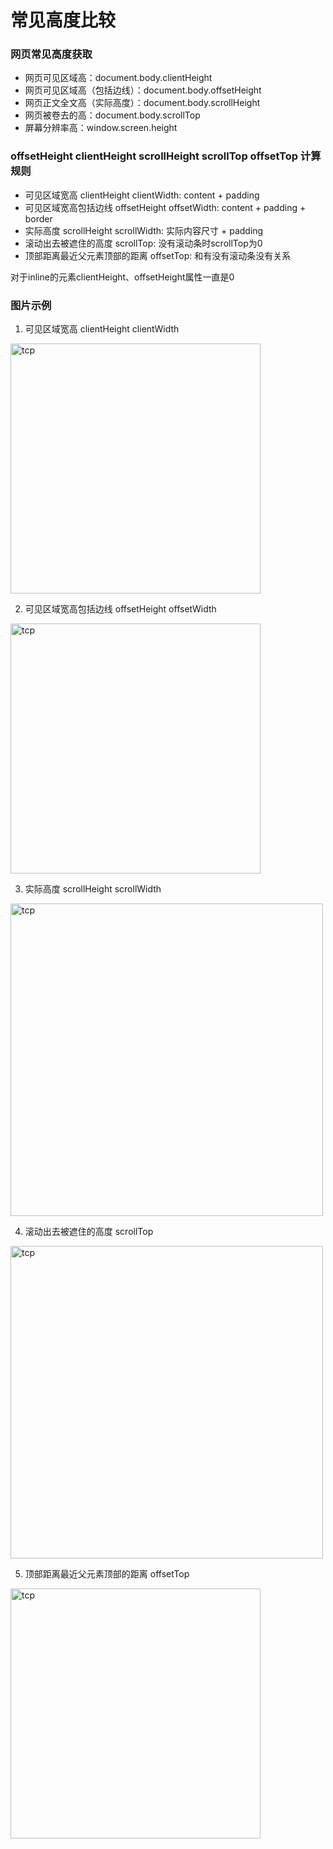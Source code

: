
# 常见高度比较

### 网页常见高度获取
- 网页可见区域高：document.body.clientHeight
- 网页可见区域高（包括边线）：document.body.offsetHeight
- 网页正文全文高（实际高度）：document.body.scrollHeight
- 网页被卷去的高：document.body.scrollTop
- 屏幕分辨率高：window.screen.height

### offsetHeight clientHeight scrollHeight scrollTop offsetTop 计算规则
- 可见区域宽高 clientHeight clientWidth: content + padding
- 可见区域宽高包括边线 offsetHeight offsetWidth: content + padding + border
- 实际高度 scrollHeight scrollWidth: 实际内容尺寸 + padding
- 滚动出去被遮住的高度 scrollTop: 没有滚动条时scrollTop为0
- 顶部距离最近父元素顶部的距离 offsetTop: 和有没有滚动条没有关系


对于inline的元素clientHeight、offsetHeight属性一直是0

### 图片示例
1. 可见区域宽高 clientHeight clientWidth    
<img :src="$withBase('/assets/notes-images/basic/client.png')" alt="tcp" width="400">

2. 可见区域宽高包括边线 offsetHeight offsetWidth   
<img :src="$withBase('/assets/notes-images/basic/offset.png')" alt="tcp" width="400">

3. 实际高度 scrollHeight scrollWidth   
<img :src="$withBase('/assets/notes-images/basic/scroll.png')" alt="tcp" width="500">

4. 滚动出去被遮住的高度 scrollTop     
<img :src="$withBase('/assets/notes-images/basic/scrollTop.png')" alt="tcp" width="500">

5. 顶部距离最近父元素顶部的距离 offsetTop   
<img :src="$withBase('/assets/notes-images/basic/offsetTop.png')" alt="tcp" width="400">


